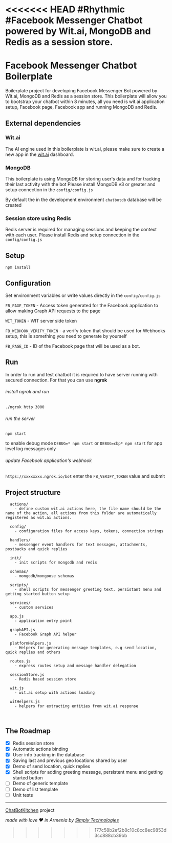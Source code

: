 <<<<<<< HEAD
#Rhythmic
#Facebook Messenger Chatbot 
 powered by Wit.ai, MongoDB and Redis as a session store.
=======
# Facebook Messenger Chatbot Boilerplate
Boilerplate project for developing Facebook Messenger Bot powered by Wit.ai, MongoDB and Redis as a session store.
This boilerplate will allow you to bootstrap your chatbot within 8 minutes, all you need is wit.ai application setup, Facebook page, Facebook app and running MongoDB and Redis.


## External dependencies 

### Wit.ai

The AI engine used in this boilerplate is wit.ai, please make sure to create a new app in the [wit.ai](https://wit.ai/) dashboard. 


### MongoDB 

This boilerplate is using MongoDB for storing user's data and for tracking their last activity with the bot
Please install MongoDB v3 or greater and setup connection in the `config/config.js` 

By default the in the development environment `chatbotdb` database will be created 

### Session store using Redis

Redis server is required for managing sessions and keeping the context with each user.
Please install Redis and setup connection in the `config/config.js`


## Setup

`npm install`

## Configuration

Set environment variables or write values directly in the `config/config.js`

`FB_PAGE_TOKEN` - Access token generated for the Facebook application to allow making Graph API requests to the page

`WIT_TOKEN` - WIT server side token

`FB_WEBHOOK_VERIFY_TOKEN` - a verify token that should be used for Webhooks setup, this is something you need to generate by yourself

`FB_PAGE_ID` - ID of the Facebook page that will be used as a bot.


## Run

In order to run and test chatbot it is required to have server running with secured connection. For that you can use **ngrok**

###### install ngrok and run

`./ngrok http 3000`

###### run the server
`npm start`

to enable debug mode 
`DEBUG=* npm start` or `DEBUG=cbp* npm start` for app level log messages only

###### update Facebook application's webhook 
`https://xxxxxxxx.ngrok.io/bot`
enter the `FB_VERIFY_TOKEN` value and submit



## Project structure
```
  actions/ 
    - define custom wit.ai actions here, the file name should be the name of the action, all actions from this folder are automatically registered as wit.ai actions.
    
  config/
    - configuration files for access keys, tokens, connection strings
    
  handlers/
    - messenger event handlers for text messages, attachments, postbacks and quick replies
    
  init/
    - init scripts for mongodb and redis
    
  schemas/ 
    - mongodb/mongoose schemas 
    
  scripts/ 
    - shell scripts for messenger greeting text, persistant menu and getting started button setup
    
  services/ 
    - custom services
  
  app.js
    - application entry point

  graphAPI.js
    - Facebook Graph API helper
    
  platformHelpers.js
    - Helpers for generating message templates, e.g send location, quick replies and others
    
  routes.js
    - express routes setup and message handler delegation

  sessionStore.js
    - Redis based session store
    
  wit.js
    - wit.ai setup with actions loading
    
  witHelpers.js
    - helpers for extracting entities from wit.ai response
    
  
```

## The Roadmap

- [x] Redis session store
- [x] Automatic actions binding
- [x] User info tracking in the database
- [x] Saving last and previous geo locations shared by user
- [x] Demo of send location, quick replies
- [x] Shell scripts for adding greeting message, persistent menu and getting started button
- [ ] Demo of generic template
- [ ] Demo of list template
- [ ] Unit tests

---

[ChatBotKitchen](https://www.chatbotkitchen.com) project

*made with love ❤️ in Armenia by [Simply Technologies](http://www.simplytechnologies.net)*
>>>>>>> 177c58b2ef2b8c10c8cc8ec9853d3cc888cb39bb
